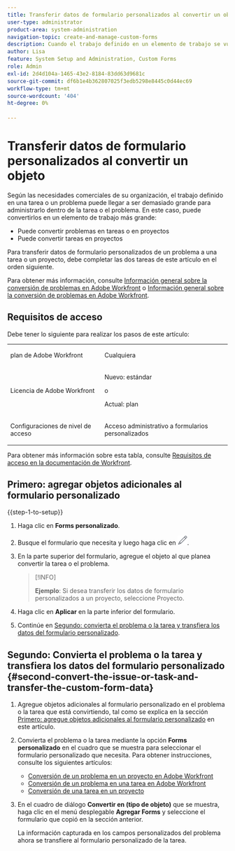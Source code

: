 ```yaml
---
title: Transferir datos de formulario personalizados al convertir un objeto
user-type: administrator
product-area: system-administration
navigation-topic: create-and-manage-custom-forms
description: Cuando el trabajo definido en un elemento de trabajo se vuelve demasiado grande, puede convertirlo en un elemento de trabajo más grande.
author: Lisa
feature: System Setup and Administration, Custom Forms
role: Admin
exl-id: 2d4d104a-1465-43e2-8184-83dd63d9681c
source-git-commit: df6b1e4b362807025f3edb5298e8445c0d44ec69
workflow-type: tm+mt
source-wordcount: '404'
ht-degree: 0%

---
```


# Transferir datos de formulario personalizados al convertir un objeto

Según las necesidades comerciales de su organización, el trabajo definido en una tarea o un problema puede llegar a ser demasiado grande para administrarlo dentro de la tarea o el problema. En este caso, puede convertirlos en un elemento de trabajo más grande:

* Puede convertir problemas en tareas o en proyectos
* Puede convertir tareas en proyectos

Para transferir datos de formulario personalizados de un problema a una tarea o un proyecto, debe completar las dos tareas de este artículo en el orden siguiente.

Para obtener más información, consulte [Información general sobre la conversión de problemas en Adobe Workfront](../../../manage-work/issues/convert-issues/convert-issues.md) o [Información general sobre la conversión de problemas en Adobe Workfront](../../../manage-work/issues/convert-issues/convert-issues.md).

## Requisitos de acceso

Debe tener lo siguiente para realizar los pasos de este artículo:

<table style="table-layout:auto"> 
 <col> 
 <col> 
 <tbody> 
  <tr data-mc-conditions=""> 
   <td role="rowheader"> <p>plan de Adobe Workfront</p> </td> 
   <td>Cualquiera</td> 
  </tr> 
  <tr> 
   <td role="rowheader">Licencia de Adobe Workfront</td> 
   <td>
   <p>Nuevo: estándar</p>
   <p>o</p>
   <p>Actual: plan</p></td> 
  </tr> 
  <tr data-mc-conditions=""> 
   <td role="rowheader">Configuraciones de nivel de acceso</td> 
   <td> <p>Acceso administrativo a formularios personalizados</p> </td> 
  </tr> 
 </tbody> 
</table>

Para obtener más información sobre esta tabla, consulte [Requisitos de acceso en la documentación de Workfront](/help/quicksilver/administration-and-setup/add-users/access-levels-and-object-permissions/access-level-requirements-in-documentation.md).

## Primero: agregar objetos adicionales al formulario personalizado

{{step-1-to-setup}}

1. Haga clic en **Forms personalizado**.
1. Busque el formulario que necesita y luego haga clic en ![Editar icono](assets/edit-icon.png).
1. En la parte superior del formulario, agregue el objeto al que planea convertir la tarea o el problema.

   >[!INFO]
   >
   >**Ejemplo**: Si desea transferir los datos de formulario personalizados a un proyecto, seleccione Proyecto.

1. Haga clic en **Aplicar** en la parte inferior del formulario.

1. Continúe en [Segundo: convierta el problema o la tarea y transfiera los datos del formulario personalizado](#second-convert-the-issue-or-task-and-transfer-the-custom-form-data).

## Segundo: Convierta el problema o la tarea y transfiera los datos del formulario personalizado {#second-convert-the-issue-or-task-and-transfer-the-custom-form-data}

1. Agregue objetos adicionales al formulario personalizado en el problema o la tarea que está convirtiendo, tal como se explica en la sección [Primero: agregue objetos adicionales al formulario personalizado](#first-add-additonal-objects-to-the-custom-form) en este artículo.
1. Convierta el problema o la tarea mediante la opción **Forms personalizado** en el cuadro que se muestra para seleccionar el formulario personalizado que necesita. Para obtener instrucciones, consulte los siguientes artículos:

   * [Conversión de un problema en un proyecto en Adobe Workfront](../../../manage-work/issues/convert-issues/convert-issue-to-project.md)
   * [Conversión de un problema en una tarea en Adobe Workfront](../../../manage-work/issues/convert-issues/convert-issue-to-task.md)
   * [Conversión de una tarea en un proyecto](../../../manage-work/tasks/manage-tasks/convert-task-to-project.md)

1. En el cuadro de diálogo **Convertir en (tipo de objeto)** que se muestra, haga clic en el menú desplegable **Agregar Forms** y seleccione el formulario que copió en la sección anterior.

   La información capturada en los campos personalizados del problema ahora se transfiere al formulario personalizado de la tarea.


<!--
## First: Copy the custom form {#first-copy-the-custom-form}

First you need to make sure that you retain any custom form data on a task or issue you want to convert. Because the custom form data must be an exact match on the converted item, it is best practice to duplicate the form so that you can attach it to the new object.

>[!TIP]
>
>Another way to retain custom form data in this situation is to add the larger object type to the custom form. For instructions, see the section [Start editing a custom form](../../../administration-and-setup/customize-workfront/create-manage-custom-forms/create-or-edit-a-custom-form.md#start2) in the article [Create or edit a custom form](../../../administration-and-setup/customize-workfront/create-manage-custom-forms/create-or-edit-a-custom-form.md).

1. Click the **Main Menu** icon ![](assets/main-menu-icon.png) in the upper-right corner of Adobe Workfront, then click **Setup** ![](assets/gear-icon-settings.png).

1. Click **Custom Forms**.
1. Select the task- or issue-type custom form, then click **Copy**.
1. In the **Custom Form** dialog box, specify a name for the new form.  

1. From the **Form Type** drop-down menu, select the type of object you want to create the new custom form for

   **Example:** If you want to transfer the custom form data to a project, select Project.

1. Click **Copy Form**.

   This copied custom form can now be attached to a task or project.

1. Continue on to [Second: Convert the issue or task and transfer the custom form data](#second-convert-the-issue-or-task-and-transfer-the-custom-form-data).
-->
